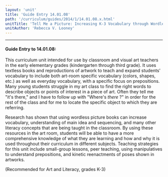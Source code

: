 ```yaml
---
layout: 'unit'
title: 'Guide Entry 14.01.08'
path: '/curriculum/guides/2014/1/14.01.08.x.html'
unitTitle: 'Tell Me a Picture: Increasing K-3 Vocabulary through Wordless Picture Books and Artist Prints'
unitAuthor: 'Rebecca V. Looney'
---
```


<body>
<hr/>
 <h4>
  Guide Entry to 14.01.08:
 </h4>
 <p>
  This curriculum unit intended for use by classroom and visual art teachers in the early elementary grades (kindergarten through third grade). It uses textless books and reproductions of artwork to teach and expand students' vocabulary to include both art-room specific vocabulary (colors, shapes, etc.) as well as everyday vocabulary, with a specific focus on prepositions. Many young students struggle in my art class to find the right words to describe objects or points of interest in a piece of art. Often they tell me "it's there," and I have to follow up with "Where's
  <i>
   there
  </i>
  ?" in order for the rest of the class and for me to locate the specific object to which they are referring.
 </p>
<p>
  Research has shown that using wordless picture books can increase vocabulary, understanding of main idea and sequencing, and many other literacy concepts that are being taught in the classroom. By using these resources in the art room, students will be able to have a more comprehensive knowledge of what they are learning and how and why it is used throughout their curriculum in different subjects. Teaching strategies for this unit include small-group lessons, peer teaching, using manipulatives to understand prepositions, and kinetic reenactments of poses shown in artworks.
 </p>
<p>
  (Recommended for Art and Literacy, grades K-3)
  <b>
  </b>
 </p>

</body>
